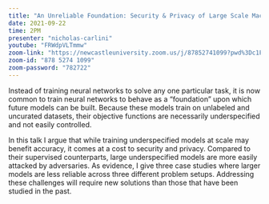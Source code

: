 ```yaml
---
title: "An Unreliable Foundation: Security & Privacy of Large Scale Machine Learning"
date: 2021-09-22
time: 2PM
presenter: "nicholas-carlini"
youtube: "FRWdpVLTmmw"
zoom-link: "https://newcastleuniversity.zoom.us/j/87852741099?pwd%3Dc1FhRk5EdkJVa0RzbkUxalhZbURLQT09"
zoom-id: "878 5274 1099"
zoom-password: "782722"
---
```


Instead of training neural networks to solve any one particular task, it is now common to train neural networks to behave as a “foundation” upon which future models can be built. Because these models train on unlabeled and uncurated datasets, their objective functions are necessarily underspecified and not easily controlled.


In this talk I argue that while training underspecified models at scale may benefit accuracy, it comes at a cost to security and privacy. Compared to their supervised counterparts, large underspecified models are more easily attacked by adversaries. As evidence, I give three case studies where larger models are less reliable across three different problem setups. Addressing these challenges will require new solutions than those that have been studied in the past.
